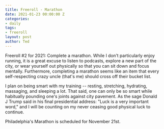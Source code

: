 ```yaml
---
title: Freeroll - Marathon
date: 2021-01-23 00:00:00 Z
categories:
- daily
tags:
- freeroll
layout: post
author: Ted
---
```


Freeroll #2 for 2021: Complete a marathon. While I don't particularly enjoy running, it is a great excuse to listen to podcasts, explore a new part of the city, or wear yourself out physically so that you can sit down and focus mentally. Furthermore, completing a marathon seems like an item that every self-respecting crazy uncle (that's me) should cross off their bucket list.

I plan on being smart with my training -- resting, stretching, hydrating, massaging, and sleeping a lot. That said, one can only be so smart while habitually pounding one's joints against city pavement. As the sage Donald J Trump said in his final presidential address: "Luck is a very important word," and I will be counting on my never ceasing good physical luck to continue.

Philadelphia's Marathon is scheduled for November 21st. 

